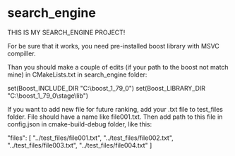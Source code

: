 # search_engine

THIS IS MY SEARCH_ENGINE PROJECT!


For be sure that it works, you need pre-installed boost library with MSVC compiller.

Than you should make a couple of edits (if your path to the boost not match mine) in CMakeLists.txt in search_engine folder:

set(Boost_INCLUDE_DIR "C:\\boost_1_79_0")
set(Boost_LIBRARY_DIR "C:\\boost_1_79_0\\stage\\lib")


If you want to add new file for future ranking, add your .txt file to test_files folder. File should have a name like file001.txt. Then add path to this file in config.json in cmake-build-debug folder, like this:

"files": [
    "../test_files/file001.txt",
    "../test_files/file002.txt",
    "../test_files/file003.txt",
    "../test_files/file004.txt"
  ]
  
  
